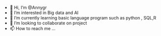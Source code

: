 - 👋 Hi, I’m @Annygr
- 👀 I’m interested in Big data and AI 
- 🌱 I’m currently learning basic language program such as python , SQL,R
- 💞️ I’m looking to collaborate on project
- 📫 How to reach me ...

<!---
Annygr/Annygr is a ✨ special ✨ repository because its `README.md` (this file) appears on your GitHub profile.
You can click the Preview link to take a look at your changes.
--->
